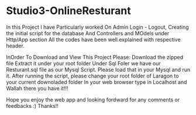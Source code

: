 # Studio3-OnlineResturant
In this Project I have Particularly worked On Admin Login - Logout,
Creating the initial script for the database
And Controllers and MOdels under Http/App section
All the codes have been well explained with respective header.


InOrder To Download and View This Project Please:
Download the zipped file
Extract it under your root folder
Under Sql Foler we have our Resturant.sql file as our Mysql Script. Please load that in your Mysql and run it.
After running the script, please change your root folder of Laragon to your current downoladed folder
In your web browser type in Localhost and Wallah there you have it!!!


Hope you enjoy the web app and looking fordward for any comments or feedbacks :) Thanks!!
